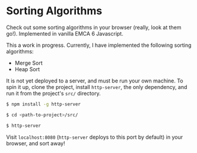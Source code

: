 Sorting Algorithms
==================
Check out some sorting algorithms in your browser (really, look at them go!). Implemented in vanilla EMCA 6 Javascript.

This a work in progress. Currently, I have implemented the following sorting algorithms:
-   Merge Sort
-   Heap Sort

It is not yet deployed to a server, and must be run your own machine.
To spin it up, clone the project, install `http-server`, the only dependency,
and run it from the project's `src/` directory.

```bash
$ npm install -g http-server

$ cd <path-to-project>/src/

$ http-server
```

Visit `localhost:8080` (`http-server` deploys to this port by default)
in your browser, and sort away!
